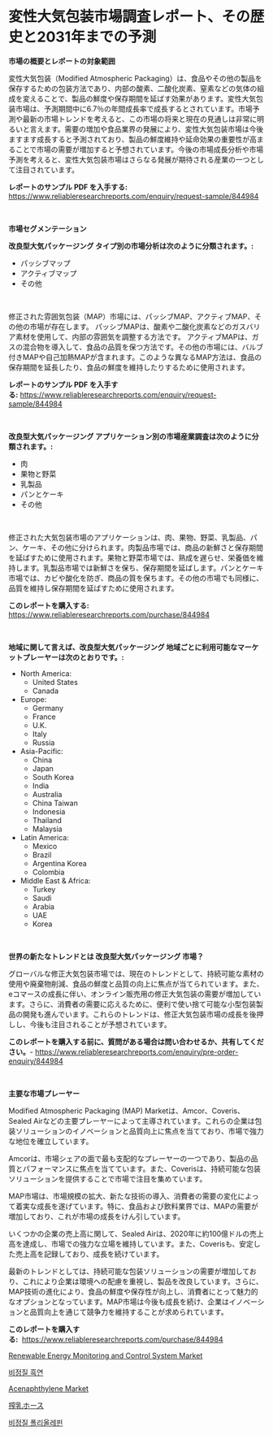 <p><h1>変性大気包装市場調査レポート、その歴史と2031年までの予測</h1></p><p><strong>市場の概要とレポートの対象範囲</strong></p>
<p><p>変性大気包装（Modified Atmospheric Packaging）は、食品やその他の製品を保存するための包装方法であり、内部の酸素、二酸化炭素、窒素などの気体の組成を変えることで、製品の鮮度や保存期間を延ばす効果があります。変性大気包装市場は、予測期間中に6.7％の年間成長率で成長するとされています。市場予測や最新の市場トレンドを考えると、この市場の将来と現在の見通しは非常に明るいと言えます。需要の増加や食品業界の発展により、変性大気包装市場は今後ますます成長すると予測されており、製品の鮮度維持や延命効果の重要性が高まることで市場の需要が増加すると予想されています。今後の市場成長分析や市場予測を考えると、変性大気包装市場はさらなる発展が期待される産業の一つとして注目されています。</p></p>
<p><strong>レポートのサンプル PDF を入手する:</strong> <a href="https://www.reliableresearchreports.com/enquiry/request-sample/844984">https://www.reliableresearchreports.com/enquiry/request-sample/844984</a></p>
<p>&nbsp;</p>
<p><strong>市場セグメンテーション</strong></p>
<p><strong>改良型大気パッケージング タイプ別の市場分析は次のように分類されます。:</strong></p>
<p><ul><li>パッシブマップ</li><li>アクティブマップ</li><li>その他</li></ul></p>
<p>&nbsp;</p>
<p><p>修正された雰囲気包装（MAP）市場には、パッシブMAP、アクティブMAP、その他の市場が存在します。 パッシブMAPは、酸素や二酸化炭素などのガスバリア素材を使用して、内部の雰囲気を調整する方法です。 アクティブMAPは、ガスの混合物を導入して、食品の品質を保つ方法です。その他の市場には、バルブ付きMAPや自己加熱MAPが含まれます。このような異なるMAP方法は、食品の保存期間を延長したり、食品の鮮度を維持したりするために使用されます。</p></p>
<p><strong>レポートのサンプル PDF を入手する:</strong>&nbsp;<a href="https://www.reliableresearchreports.com/enquiry/request-sample/844984">https://www.reliableresearchreports.com/enquiry/request-sample/844984</a></p>
<p>&nbsp;</p>
<p><strong> 改良型大気パッケージング アプリケーション別の市場産業調査は次のように分類されます。:</strong></p>
<p><ul><li>肉</li><li>果物と野菜</li><li>乳製品</li><li>パンとケーキ</li><li>その他</li></ul></p>
<p>&nbsp;</p>
<p><p>修正された大気包装市場のアプリケーションは、肉、果物、野菜、乳製品、パン、ケーキ、その他に分けられます。肉製品市場では、商品の新鮮さと保存期間を延ばすために使用されます。果物と野菜市場では、熟成を遅らせ、栄養価を維持します。乳製品市場では新鮮さを保ち、保存期間を延ばします。パンとケーキ市場では、カビや酸化を防ぎ、商品の質を保ちます。その他の市場でも同様に、品質を維持し保存期間を延ばすために使用されます。</p></p>
<p><strong>このレポートを購入する:</strong>&nbsp; <a href="https://www.reliableresearchreports.com/purchase/844984">https://www.reliableresearchreports.com/purchase/844984</a></p>
<p>&nbsp;</p>
<p><strong>地域に関して言えば、改良型大気パッケージング 地域ごとに利用可能なマーケットプレーヤーは次のとおりです。:</strong></p>
<p><ul>
    <li>
        North America:
        <ul>
            <li>United States</li>
            <li>Canada</li>
        </ul>
    </li>
    <li>
        Europe:
        <ul>
            <li>Germany</li>
            <li>France</li>
            <li>U.K.</li>
            <li>Italy</li>
            <li>Russia</li>
        </ul>
    </li>
    <li>
        Asia-Pacific:
        <ul>
            <li>China</li>
            <li>Japan</li>
            <li>South Korea</li>
            <li>India</li>
            <li>Australia</li>
            <li>China Taiwan</li>
            <li>Indonesia</li>
            <li>Thailand</li>
            <li>Malaysia</li>
        </ul>
    </li>
    <li>
        Latin America:
        <ul>
            <li>Mexico</li>
            <li>Brazil</li>
            <li>Argentina Korea</li>
            <li>Colombia</li>
        </ul>
    </li>
    <li>
        Middle East & Africa:
        <ul>
            <li>Turkey</li>
            <li>Saudi</li>
            <li>Arabia</li>
            <li>UAE</li>
            <li>Korea</li>
        </ul>
    </li>
    </ul></p>
<p>&nbsp;</p>
<p><strong>世界の新たなトレンドとは 改良型大気パッケージング 市場？</strong></p>
<p><p>グローバルな修正大気包装市場では、現在のトレンドとして、持続可能な素材の使用や廃棄物削減、食品の鮮度と品質の向上に焦点が当てられています。また、eコマースの成長に伴い、オンライン販売用の修正大気包装の需要が増加しています。さらに、消費者の需要に応えるために、便利で使い捨て可能な小型包装製品の開発も進んでいます。これらのトレンドは、修正大気包装市場の成長を後押しし、今後も注目されることが予想されています。</p></p>
<p><strong>このレポートを購入する前に、質問がある場合は問い合わせるか、共有してください。</strong>- <a href="https://www.reliableresearchreports.com/enquiry/pre-order-enquiry/844984">https://www.reliableresearchreports.com/enquiry/pre-order-enquiry/844984</a></p>
<p>&nbsp;</p>
<p><strong>主要な市場プレーヤー</strong></p>
<p><p>Modified Atmospheric Packaging (MAP) Marketは、Amcor、Coveris、Sealed Airなどの主要プレーヤーによって主導されています。これらの企業は包装ソリューションのイノベーションと品質向上に焦点を当てており、市場で強力な地位を確立しています。</p><p>Amcorは、市場シェアの面で最も支配的なプレーヤーの一つであり、製品の品質とパフォーマンスに焦点を当てています。また、Coverisは、持続可能な包装ソリューションを提供することで市場で注目を集めています。</p><p>MAP市場は、市場規模の拡大、新たな技術の導入、消費者の需要の変化によって着実な成長を遂げています。特に、食品および飲料業界では、MAPの需要が増加しており、これが市場の成長をけん引しています。</p><p>いくつかの企業の売上高に関して、Sealed Airは、2020年に約100億ドルの売上高を達成し、市場での強力な立場を維持しています。また、Coverisも、安定した売上高を記録しており、成長を続けています。</p><p>最新のトレンドとしては、持続可能な包装ソリューションの需要が増加しており、これにより企業は環境への配慮を重視し、製品を改良しています。さらに、MAP技術の進化により、食品の鮮度や保存性が向上し、消費者にとって魅力的なオプションとなっています。MAP市場は今後も成長を続け、企業はイノベーションと品質向上を通じて競争力を維持することが求められています。</p></p>
<p><strong>このレポートを購入する:</strong>&nbsp;&nbsp;<a href="https://www.reliableresearchreports.com/purchase/844984">https://www.reliableresearchreports.com/purchase/844984</a></p>
<p><p><a href="https://github.com/Airanohannonzb68e5pb53oc1/Market-Research-Report-List-1/blob/main/renewable-energy-monitoring-and-control-system-market.md">Renewable Energy Monitoring and Control System Market</a></p><p><a href="https://github.com/TimmyMann6767/Market-Research-Report-List-1/blob/main/932823515607.md">비정질 흑연</a></p><p><a href="https://funky-papaya-cf4.notion.site/Decoding-the-Acenaphthylene-Market-A-Deep-Dive-into-the-Latest-Market-Trends-Market-Segmentation--7a93975001174e0e81d689d1f680279d">Acenaphthylene Market</a></p><p><a href="https://github.com/AriMuller2009/Market-Research-Report-List-1/blob/main/843408316630.md">搾乳ホース</a></p><p><a href="https://github.com/JeromeRtyau89966/Market-Research-Report-List-1/blob/main/858189415608.md">비정질 폴리올레핀</a></p></p>